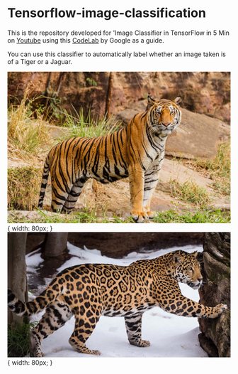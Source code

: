 # Tensorflow-image-classification 
This is the repository developed for 'Image Classifier in TensorFlow in 5 Min on [Youtube](https://www.youtube.com/watch?v=QfNvhPx5Px8) using this [CodeLab](https://codelabs.developers.google.com/codelabs/tensorflow-for-poets/?utm_campaign=chrome_series_machinelearning_063016&utm_source=gdev&utm_medium=yt-desc#0) by Google as a guide.

You can use this classifier to automatically label whether an image taken is of a Tiger or a Jaguar. 

 
![](https://github.com/AzizCode92/Tensorflow-image-classification/blob/master/test1.jpg  "Tiger"){ width: 80px; }
![](https://github.com/AzizCode92/Tensorflow-image-classification/blob/master/test4.jpg  "Jaguar"){ width: 80px; }


